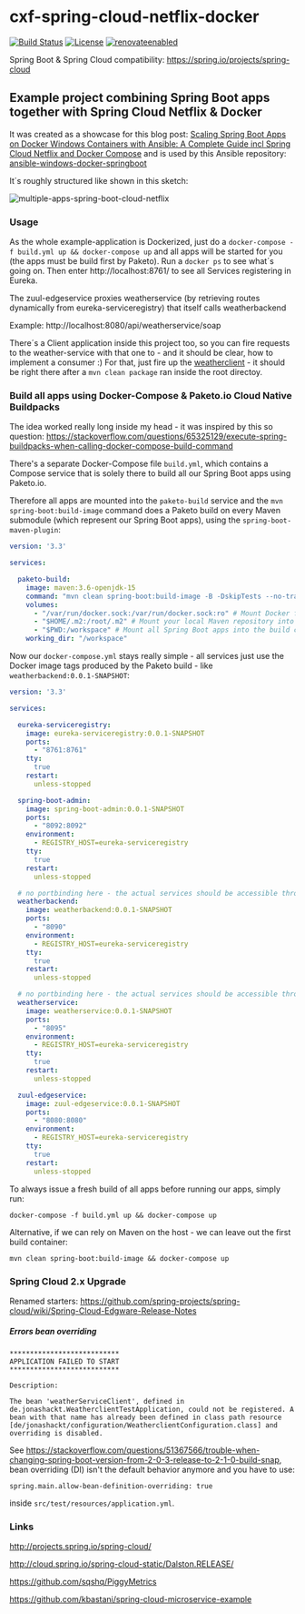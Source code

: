 cxf-spring-cloud-netflix-docker
======================================================================================
[![Build Status](https://github.com/jonashackt/cxf-spring-cloud-netflix-docker/workflows/github/badge.svg)](https://github.com/jonashackt/cxf-spring-cloud-netflix-docker/actions)
[![License](http://img.shields.io/:license-mit-blue.svg)](https://github.com/jonashackt/spring-boot-buildpack/blob/master/LICENSE)
[![renovateenabled](https://img.shields.io/badge/renovate-enabled-yellow)](https://renovatebot.com)

Spring Boot & Spring Cloud compatibility: https://spring.io/projects/spring-cloud

## Example project combining Spring Boot apps together with Spring Cloud Netflix &amp; Docker

It was created as a showcase for this blog post: [Scaling Spring Boot Apps on Docker Windows Containers with Ansible: A Complete Guide incl Spring Cloud Netflix and Docker Compose](https://blog.codecentric.de/en/2017/05/ansible-docker-windows-containers-scaling-spring-cloud-netflix-docker-compose/) and is used by this Ansible repository: [ansible-windows-docker-springboot](https://github.com/jonashackt/ansible-windows-docker-springboot)

It´s roughly structured like shown in this sketch:

![multiple-apps-spring-boot-cloud-netflix](https://blog.codecentric.de/files/2017/05/multiple-apps-spring-boot-cloud-netflix-768x543.png)

### Usage

As the whole example-application is Dockerized, just do a `docker-compose -f build.yml up && docker-compose up` and all apps will be started for you (the apps must be build first by Paketo). Run a `docker ps` to see what´s going on. Then enter http://localhost:8761/ to see all Services registering in Eureka.

The zuul-edgeservice proxies weatherservice (by retrieving routes dynamically from eureka-serviceregistry) that itself calls weatherbackend

Example: http://localhost:8080/api/weatherservice/soap

There´s a Client application inside this project too, so you can fire requests to the weather-service with that one to - and it should be clear, how to implement a consumer :) For that, just fire up the [weatherclient](https://github.com/jonashackt/cxf-spring-cloud-netflix-docker/tree/master/weatherclient) - it should be right there after a `mvn clean package` ran inside the root directoy.



### Build all apps using Docker-Compose & Paketo.io Cloud Native Buildpacks

The idea worked really long inside my head - it was inspired by this so question: https://stackoverflow.com/questions/65325129/execute-spring-buildpacks-when-calling-docker-compose-build-command

There's a separate Docker-Compose file `build.yml`, which contains a Compose service that is solely there to build all our Spring Boot apps using Paketo.io. 

Therefore all apps are mounted into the `paketo-build` service and the `mvn spring-boot:build-image` command does a Paketo build on every Maven submodule (which represent our Spring Boot apps), using the `spring-boot-maven-plugin`:

```yaml
version: '3.3'

services:

  paketo-build:
    image: maven:3.6-openjdk-15
    command: "mvn clean spring-boot:build-image -B -DskipTests --no-transfer-progress" # build all apps
    volumes:
      - "/var/run/docker.sock:/var/run/docker.sock:ro" # Mount Docker from host into build container for Paketo to work
      - "$HOME/.m2:/root/.m2" # Mount your local Maven repository into build container to prevent repeated downloads
      - "$PWD:/workspace" # Mount all Spring Boot apps into the build container
    working_dir: "/workspace"
```

Now our `docker-compose.yml` stays really simple - all services just use the Docker image tags produced by the Paketo build - like `weatherbackend:0.0.1-SNAPSHOT`:

```yaml
version: '3.3'

services:

  eureka-serviceregistry:
    image: eureka-serviceregistry:0.0.1-SNAPSHOT
    ports:
      - "8761:8761"
    tty:
      true
    restart:
      unless-stopped

  spring-boot-admin:
    image: spring-boot-admin:0.0.1-SNAPSHOT
    ports:
      - "8092:8092"
    environment:
      - REGISTRY_HOST=eureka-serviceregistry
    tty:
      true
    restart:
      unless-stopped

  # no portbinding here - the actual services should be accessible through Zuul proxy
  weatherbackend:
    image: weatherbackend:0.0.1-SNAPSHOT
    ports:
      - "8090"
    environment:
      - REGISTRY_HOST=eureka-serviceregistry
    tty:
      true
    restart:
      unless-stopped

  # no portbinding here - the actual services should be accessible through Zuul proxy
  weatherservice:
    image: weatherservice:0.0.1-SNAPSHOT
    ports:
      - "8095"
    environment:
      - REGISTRY_HOST=eureka-serviceregistry
    tty:
      true
    restart:
      unless-stopped

  zuul-edgeservice:
    image: zuul-edgeservice:0.0.1-SNAPSHOT
    ports:
      - "8080:8080"
    environment:
      - REGISTRY_HOST=eureka-serviceregistry
    tty:
      true
    restart:
      unless-stopped
```

To always issue a fresh build of all apps before running our apps, simply run:

```shell
docker-compose -f build.yml up && docker-compose up
```

Alternative, if we can rely on Maven on the host - we can leave out the first build container:


```shell
mvn clean spring-boot:build-image && docker-compose up
```



### Spring Cloud 2.x Upgrade

Renamed starters: https://github.com/spring-projects/spring-cloud/wiki/Spring-Cloud-Edgware-Release-Notes

##### Errors bean overriding

```
***************************
APPLICATION FAILED TO START
***************************

Description:

The bean 'weatherServiceClient', defined in de.jonashackt.WeatherclientTestApplication, could not be registered. A bean with that name has already been defined in class path resource [de/jonashackt/configuration/WeatherclientConfiguration.class] and overriding is disabled.

```

See https://stackoverflow.com/questions/51367566/trouble-when-changing-spring-boot-version-from-2-0-3-release-to-2-1-0-build-snap, 
bean overriding (DI) isn't the default behavior anymore and you have to use:

```
spring.main.allow-bean-definition-overriding: true
```

inside `src/test/resources/application.yml`.

### Links

http://projects.spring.io/spring-cloud/

http://cloud.spring.io/spring-cloud-static/Dalston.RELEASE/

https://github.com/sqshq/PiggyMetrics

https://github.com/kbastani/spring-cloud-microservice-example